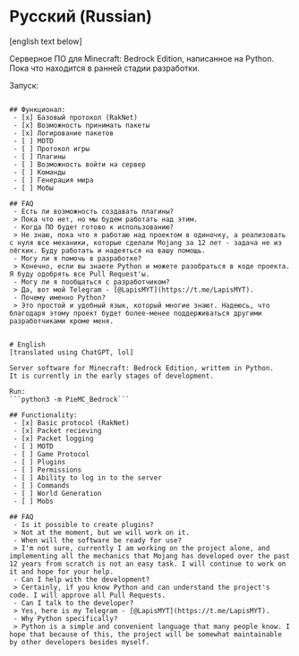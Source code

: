 # Русский (Russian)
[english text below]

Серверное ПО для Minecraft: Bedrock Edition, написанное на Python.
Пока что находится в ранней стадии разработки.

Запуск:
```python3 -m PieMC_Bedrock"

## Функционал:
 - [x] Базовый протокол (RakNet)
 - [x] Возможность принимать пакеты
 - [x] Логирование пакетов
 - [ ] MOTD
 - [ ] Протокол игры
 - [ ] Плагины
 - [ ] Возможность войти на сервер
 - [ ] Команды
 - [ ] Генерация мира
 - [ ] Мобы

## FAQ
 - Есть ли возможность создавать плагины?
 > Пока что нет, но мы будем работать над этим.
 - Когда ПО будет готово к использованию?
 > Не знаю, пока что я работаю над проектом в одиночку, а реализовать с нуля все механики, которые сделали Mojang за 12 лет - задача не из лёгких. Буду работать и надеяться на вашу помощь.
 - Могу ли я помочь в разработке?
 > Конечно, если вы знаете Python и можете разобраться в коде проекта. Я буду одобрять все Pull Request'ы.
 - Могу ли я пообщаться с разработчиком?
 > Да, вот мой Telegram - [@LapisMYT](https://t.me/LapisMYT).
 - Почему именно Python?
 > Это простой и удобный язык, который многие знают. Надеюсь, что благодаря этому проект будет более-менее поддерживаться другими разработчиками кроме меня.


# English
[translated using ChatGPT, lol]

Server software for Minecraft: Bedrock Edition, writtem in Python.
It is currently in the early stages of development.

Run:
```python3 -m PieMC_Bedrock```

## Functionality:
 - [x] Basic protocol (RakNet)
 - [x] Packet recieving
 - [x] Packet logging
 - [ ] MOTD
 - [ ] Game Protocol
 - [ ] Plugins
 - [ ] Permissions
 - [ ] Ability to log in to the server
 - [ ] Commands
 - [ ] World Generation
 - [ ] Mobs

## FAQ
 - Is it possible to create plugins?
 > Not at the moment, but we will work on it.
 - When will the software be ready for use?
 > I'm not sure, currently I am working on the project alone, and implementing all the mechanics that Mojang has developed over the past 12 years from scratch is not an easy task. I will continue to work on it and hope for your help.
 - Can I help with the development?
 > Certainly, if you know Python and can understand the project's code. I will approve all Pull Requests.
 - Can I talk to the developer?
 > Yes, here is my Telegram - [@LapisMYT](https://t.me/LapisMYT).
 - Why Python specifically?
 > Python is a simple and convenient language that many people know. I hope that because of this, the project will be somewhat maintainable by other developers besides myself.
